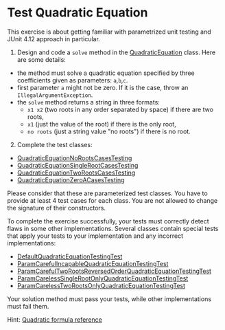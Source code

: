 # Test Quadratic Equation

This exercise is about getting familiar with parametrized unit testing and JUnit 4.12 approach in particular.

1. Design and code a `solve` method in the [QuadraticEquation](src/main/java/com/epam/rd/autotasks/QuadraticEquation.java) class.
   Here are some details:
- the method must solve a quadratic equation specified by three coefficients given as parameters: `a`,`b`,`c`.
- first parameter `a` might not be zero. If it is the case, throw an `IllegalArgumentException`.
- the `solve` method returns a string in three formats:
    - `x1 x2` (two roots in any order separated by space) if there are two roots,
    - `x1` (just the value of the root) if there is the only root,
    - `no roots` (just a string value "no roots") if there is no root.

2. Complete the test classes:
- [QuadraticEquationNoRootsCasesTesting](src/main/java/com/epam/rd/autotasks/QuadraticEquationNoRootsCasesTesting.java)
- [QuadraticEquationSingleRootCasesTesting](src/main/java/com/epam/rd/autotasks/QuadraticEquationSingleRootCasesTesting.java)
- [QuadraticEquationTwoRootsCasesTesting](src/main/java/com/epam/rd/autotasks/QuadraticEquationTwoRootsCasesTesting.java)
- [QuadraticEquationZeroACasesTesting](src/main/java/com/epam/rd/autotasks/QuadraticEquationZeroACasesTesting.java)

Please consider that these are parameterized test classes. You have to provide at least 4 test cases for each class. You are not allowed to change the signature of their constructors. 

To complete the exercise successfully, your tests must correctly detect flaws in some other implementations. Several classes contain special tests that apply your tests to your implementation and any incorrect implementations: 
- [DefaultQuadraticEquationTestingTest](src/test/java/com/epam/rd/autotasks/DefaultQuadraticEquationTestingTest.java)
- [ParamCarefulIncapableQuadraticEquationTestingTest](src/test/java/com/epam/rd/autotasks/ParamCarefulIncapableQuadraticEquationTestingTest.java)
- [ParamCarefulTwoRootsReversedOrderQuadraticEquationTestingTest](src/test/java/com/epam/rd/autotasks/ParamCarefulTwoRootsReversedOrderQuadraticEquationTestingTest.java)
- [ParamCarelessSingleRootOnlyQuadraticEquationTestingTest](src/test/java/com/epam/rd/autotasks/ParamCarelessSingleRootOnlyQuadraticEquationTestingTest.java)
- [ParamCarelessTwoRootsOnlyQuadraticEquationTestingTest](src/test/java/com/epam/rd/autotasks/ParamCarelessTwoRootsOnlyQuadraticEquationTestingTest.java)

Your solution method must pass your tests, while other implementations must fail them. 

Hint: [Quadratic formula reference](https://en.wikipedia.org/wiki/Quadratic_formula)
